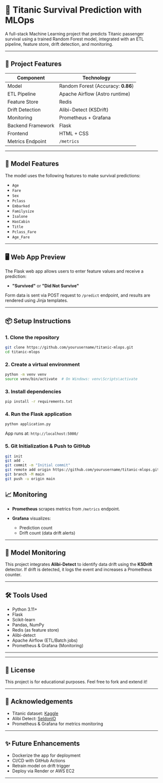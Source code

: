 # 🚣️ Titanic Survival Prediction with MLOps

A full-stack Machine Learning project that predicts Titanic passenger survival using a trained Random Forest model, integrated with an ETL pipeline, feature store, drift detection, and monitoring.

---

## 🚀 Project Features

| Component         | Technology                         |
| ----------------- | ---------------------------------- |
| Model             | Random Forest (Accuracy: **0.86**) |
| ETL Pipeline      | Apache Airflow (Astro runtime)     |
| Feature Store     | Redis                              |
| Drift Detection   | Alibi-Detect (KSDrift)             |
| Monitoring        | Prometheus + Grafana               |
| Backend Framework | Flask                              |
| Frontend          | HTML + CSS                         |
| Metrics Endpoint  | `/metrics`                         |

---

## 🧠 Model Features

The model uses the following features to make survival predictions:

* `Age`
* `Fare`
* `Sex`
* `Pclass`
* `Embarked`
* `Familysize`
* `Isalone`
* `HasCabin`
* `Title`
* `Pclass_Fare`
* `Age_Fare`

---

## 🖥️ Web App Preview

The Flask web app allows users to enter feature values and receive a prediction:

* **"Survived"** or **"Did Not Survive"**

Form data is sent via POST request to `/predict` endpoint, and results are rendered using Jinja templates.

---

## 📦 Setup Instructions

### 1. Clone the repository

```bash
git clone https://github.com/yourusername/titanic-mlops.git
cd titanic-mlops
```

### 2. Create a virtual environment

```bash
python -m venv venv
source venv/bin/activate  # On Windows: venv\Scripts\activate
```

### 3. Install dependencies

```bash
pip install -r requirements.txt
```

### 4. Run the Flask application

```bash
python application.py
```

App runs at: `http://localhost:5000/`

### 5. Git Initialization & Push to GitHub

```bash
git init
git add .
git commit -m "Initial commit"
git remote add origin https://github.com/yourusername/titanic-mlops.git
git branch -M main
git push -u origin main
```


## 📈 Monitoring

* **Prometheus** scrapes metrics from `/metrics` endpoint.
* **Grafana** visualizes:

  * Prediction count
  * Drift count (data drift alerts)

---

## 🧪 Model Monitoring

This project integrates **Alibi-Detect** to identify data drift using the **KSDrift** detector. If drift is detected, it logs the event and increases a Prometheus counter.

---

## 🛠️ Tools Used

* Python 3.11+
* Flask
* Scikit-learn
* Pandas, NumPy
* Redis (as feature store)
* Alibi-detect
* Apache Airflow (ETL/Batch jobs)
* Prometheus & Grafana (Monitoring)

---


---

## 📜 License

This project is for educational purposes. Feel free to fork and extend it!

---

## 🙌 Acknowledgements

* Titanic dataset: [Kaggle](https://www.kaggle.com/c/titanic)
* Alibi Detect: [SeldonIO](https://github.com/SeldonIO/alibi-detect)
* Prometheus & Grafana for metrics monitoring

---

## ✨ Future Enhancements

* Dockerize the app for deployment
* CI/CD with GitHub Actions
* Retrain model on drift trigger
* Deploy via Render or AWS EC2

---
